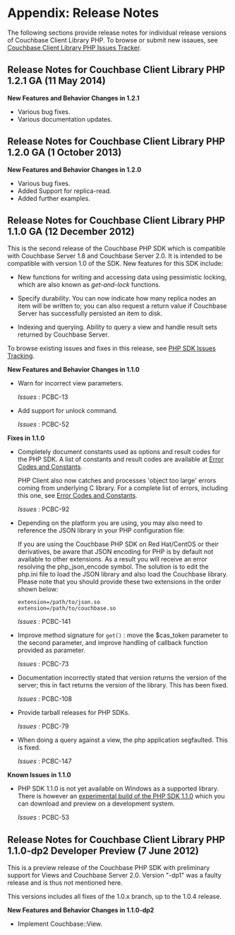 # Appendix: Release Notes

The following sections provide release notes for individual release versions of
Couchbase Client Library PHP. To browse or submit new issaues, see [Couchbase
Client Library PHP Issues Tracker](http://www.couchbase.com/issues/browse/PCBC).


<a id="couchbase-sdk-php-rn_1-2-1"></a>

## Release Notes for Couchbase Client Library PHP 1.2.1 GA (11 May 2014)

**New Features and Behavior Changes in 1.2.1**

 * Various bug fixes.
 * Various documentation updates.


<a id="couchbase-sdk-php-rn_1-2-0"></a>

## Release Notes for Couchbase Client Library PHP 1.2.0 GA (1 October 2013)

**New Features and Behavior Changes in 1.2.0**

 * Various bug fixes.
 * Added Support for replica-read.
 * Added further examples.


<a id="couchbase-sdk-php-rn_1-1-0c"></a>

## Release Notes for Couchbase Client Library PHP 1.1.0 GA (12 December 2012)

This is the second release of the Couchbase PHP SDK which is compatible with
Couchbase Server 1.8 and Couchbase Server 2.0. It is intended to be compatible
with version 1.0 of the SDK. New features for this SDK include:

 * New functions for writing and accessing data using pessimistic locking, which
   are also known as *get-and-lock* functions.

 * Specify durability. You can now indicate how many replica nodes an item will be
   written to; you can also request a return value if Couchbase Server has
   successfully persisted an item to disk.

 * Indexing and querying. Ability to query a view and handle result sets returned
   by Couchbase Server.

To browse existing issues and fixes in this release, see [PHP SDK Issues
Tracking](http://www.couchbase.com/issues/browse/PCBC).

**New Features and Behavior Changes in 1.1.0**

 * Warn for incorrect view parameters.

   *Issues* : PCBC-13

 * Add support for unlock command.

   *Issues* : PCBC-52

**Fixes in 1.1.0**

 * Completely document constants used as options and result codes for the PHP SDK.
   A list of constants and result codes are available at [Error Codes and
   Constants](#api-reference-summary-errors).

   PHP Client also now catches and processes 'object too large' errors coming from
   underlying C library. For a complete list of errors, including this one, see
   [Error Codes and Constants](#api-reference-summary-errors).

   *Issues* : PCBC-92

 * Depending on the platform you are using, you may also need to reference the JSON
   library in your PHP configuration file:

   If you are using the Couchbase PHP SDK on Red Hat/CentOS or their derivatives,
   be aware that JSON encoding for PHP is by default not available to other
   extensions. As a result you will receive an error resolving the
   php\_json\_encode symbol. The solution is to edit the php.ini file to load the
   JSON library and also load the Couchbase library. Please note that you should
   provide these two extensions in the order shown below:

    ```
    extension=/path/to/json.so
    extension=/path/to/couchbase.so
    ```

   *Issues* : PCBC-141

 * Improve method signature for `get()` : move the $cas\_token parameter to the
   second parameter, and improve handling of callback function provided as
   parameter.

   *Issues* : PCBC-73

 * Documentation incorrectly stated that version returns the version of the server;
   this in fact returns the version of the library. This has been fixed.

   *Issues* : PCBC-108

 * Provide tarball releases for PHP SDKs.

   *Issues* : PCBC-79

 * When doing a query against a view, the php application segfaulted. This is
   fixed.

   *Issues* : PCBC-147

**Known Issues in 1.1.0**

 * PHP SDK 1.1.0 is not yet available on Windows as a supported library. There is
   however an [experimental build of the PHP SDK
   1.1.0](http://www.couchbase.com/issues/browse/PCBC-146) which you can download
   and preview on a development system.

   *Issues* : PCBC-53


<a id="couchbase-sdk-php-rn_1-1-0b"></a>

## Release Notes for Couchbase Client Library PHP 1.1.0-dp2 Developer Preview (7 June 2012)

This is a preview release of the Couchbase PHP SDK with preliminary support for
Views and Couchbase Server 2.0. Version "-dp1" was a faulty release and is thus
not mentioned here.

This versions includes all fixes of the 1.0.x branch, up to the 1.0.4 release.

**New Features and Behavior Changes in 1.1.0-dp2**

 * Implement Couchbase::View.

<a id="licenses"></a>
